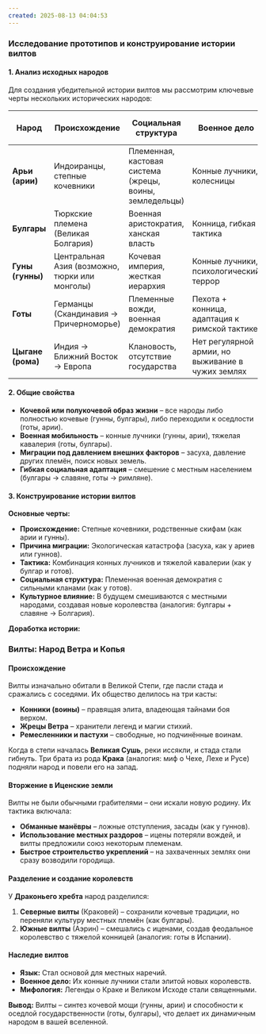 ```yaml
---
created: 2025-08-13 04:04:53
---
```

### **Исследование прототипов и конструирование истории вилтов**  

#### **1. Анализ исходных народов**  

Для создания убедительной истории вилтов мы рассмотрим ключевые черты нескольких исторических народов:  

| Народ  | Происхождение | Социальная структура | Военное дело | Миграции | Влияние на другие культуры |
|--------|--------------|----------------------|--------------|----------|-----------------------------|
| **Арьи (арии)**  | Индоиранцы, степные кочевники | Племенная, кастовая система (жрецы, воины, земледельцы) | Конные лучники, колесницы | Миграция в Индию, Иран | Основа ведической и зороастрийской культур |
| **Булгары**  | Тюркские племена (Великая Болгария) | Военная аристократия, ханская власть | Конница, гибкая тактика | Расселение на Балканы и Волгу | Смешение со славянами → Болгария |
| **Гуны (гунны)**  | Центральная Азия (возможно, тюрки или монголы) | Кочевая империя, жесткая иерархия | Конные лучники, психологический террор | Вторжение в Европу (Аттила) | Разгром готов, давление на Рим |
| **Готы**  | Германцы (Скандинавия → Причерноморье) | Племенные вожди, военная демократия | Пехота + конница, адаптация к римской тактике | Великое переселение народов | Раздел на вестготов и остготов |
| **Цыгане (рома)**  | Индия → Ближний Восток → Европа | Клановость, отсутствие государства | Нет регулярной армии, но выживание в чужих землях | Постоянные миграции | Культурное влияние (музыка, язык) |

#### **2. Общие свойства**  
- **Кочевой или полукочевой образ жизни** – все народы либо полностью кочевые (гунны, булгары), либо переходили к оседлости (готы, арии).  
- **Военная мобильность** – конные лучники (гунны, арии), тяжелая кавалерия (готы, булгары).  
- **Миграции под давлением внешних факторов** – засуха, давление других племён, поиск новых земель.  
- **Гибкая социальная адаптация** – смешение с местным населением (булгары → славяне, готы → римляне).  

#### **3. Конструирование истории вилтов**  

**Основные черты:**  
- **Происхождение:** Степные кочевники, родственные скифам (как арии и гунны).  
- **Причина миграции:** Экологическая катастрофа (засуха, как у ариев или гуннов).  
- **Тактика:** Комбинация конных лучников и тяжелой кавалерии (как у булгар и готов).  
- **Социальная структура:** Племенная военная демократия с сильными кланами (как у готов).  
- **Культурное влияние:** В будущем смешиваются с местными народами, создавая новые королевства (аналогия: булгары + славяне → Болгария).  

**Доработка истории:**  

### **Вилты: Народ Ветра и Копья**  

#### **Происхождение**  
Вилты изначально обитали в Великой Степи, где пасли стада и сражались с соседями. Их общество делилось на три касты:  
- **Конники (воины)** – правящая элита, владеющая тайнами боя верхом.  
- **Жрецы Ветра** – хранители легенд и магии стихий.  
- **Ремесленники и пастухи** – свободные, но подчинённые воинам.  

Когда в степи началась **Великая Сушь**, реки иссякли, и стада стали гибнуть. Три брата из рода **Крака** (аналогия: миф о Чехе, Лехе и Русе) подняли народ и повели его на запад.  

#### **Вторжение в Иценские земли**  
Вилты не были обычными грабителями – они искали новую родину. Их тактика включала:  
- **Обманные манёвры** – ложные отступления, засады (как у гуннов).  
- **Использование местных раздоров** – ицены потеряли вождей, и вилты предложили союз некоторым племенам.  
- **Быстрое строительство укреплений** – на захваченных землях они сразу возводили городища.  

#### **Разделение и создание королевств**  
У **Драконьего хребта** народ разделился:  
1. **Северные вилты** (Краковей) – сохранили кочевые традиции, но переняли культуру местных племён (как булгары).  
2. **Южные вилты** (Аэрин) – смешались с иценами, создав феодальное королевство с тяжелой конницей (аналогия: готы в Испании).  

#### **Наследие вилтов**  
- **Язык:** Стал основой для местных наречий.  
- **Военное дело:** Их конные лучники стали элитой новых королевств.  
- **Мифология:** Легенды о Краке и Великом Исходе стали священными.  

**Вывод:** Вилты – синтез кочевой мощи (гунны, арии) и способности к оседлой государственности (готы, булгары), что делает их динамичным народом в вашей вселенной.